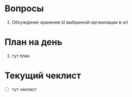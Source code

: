 # Вопросы
1. Обсуждение хранения id выбранной организации в url

# План на день
1. тут план
# Текущий чеклист 
- [ ] тут чеклист
